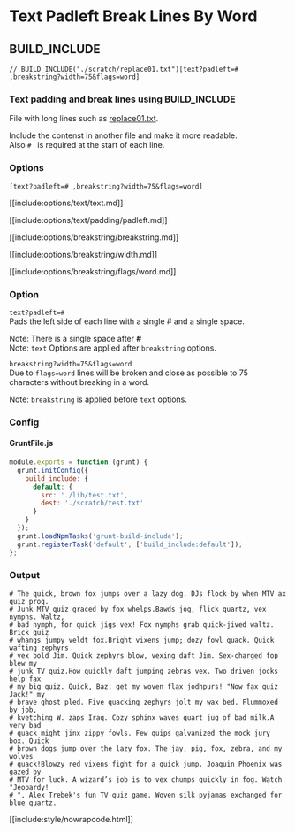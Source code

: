 # Text Padleft Break Lines By Word

## BUILD_INCLUDE

<div class="nowrapcode">

```text
// BUILD_INCLUDE("./scratch/replace01.txt")[text?padleft=# ,breakstring?width=75&flags=word]
```

</div>

### Text padding and break lines using BUILD_INCLUDE

File with long lines such as [replace01.txt](replacements/replace01.txt.html).

Include the contenst in another file and make it more readable.  
Also `# ` is required at the start of each line.

### Options

`[text?padleft=# ,breakstring?width=75&flags=word]`  

[[include:options/text/text.md]]

[[include:options/text/padding/padleft.md]]

[[include:options/breakstring/breakstring.md]]

[[include:options/breakstring/width.md]]

[[include:options/breakstring/flags/word.md]]

### Option

`text?padleft=# `  
Pads the left side of each line with a single # and a single space.

Note: There is a single space after **#**  
Note: `text` Options are applied after `breakstring` options.

`breakstring?width=75&flags=word`  
Due to `flags=word` lines will be broken and close as possible to 75 characters without breaking in a word.  

Note: `breakstring` is applied before `text` options.  

### Config

#### GruntFile.js

```js
module.exports = function (grunt) {
  grunt.initConfig({
    build_include: {
      default: {
        src: './lib/test.txt',
        dest: './scratch/test.txt'
      }
    }
  });
  grunt.loadNpmTasks('grunt-build-include');
  grunt.registerTask('default', ['build_include:default']);
};
```

### Output

<div class="nowrapcode">

```text
# The quick, brown fox jumps over a lazy dog. DJs flock by when MTV ax quiz prog.
# Junk MTV quiz graced by fox whelps.Bawds jog, flick quartz, vex nymphs. Waltz,
# bad nymph, for quick jigs vex! Fox nymphs grab quick-jived waltz. Brick quiz
# whangs jumpy veldt fox.Bright vixens jump; dozy fowl quack. Quick wafting zephyrs
# vex bold Jim. Quick zephyrs blow, vexing daft Jim. Sex-charged fop blew my
# junk TV quiz.How quickly daft jumping zebras vex. Two driven jocks help fax
# my big quiz. Quick, Baz, get my woven flax jodhpurs! "Now fax quiz Jack!" my
# brave ghost pled. Five quacking zephyrs jolt my wax bed. Flummoxed by job,
# kvetching W. zaps Iraq. Cozy sphinx waves quart jug of bad milk.A very bad
# quack might jinx zippy fowls. Few quips galvanized the mock jury box. Quick
# brown dogs jump over the lazy fox. The jay, pig, fox, zebra, and my wolves
# quack!Blowzy red vixens fight for a quick jump. Joaquin Phoenix was gazed by
# MTV for luck. A wizard’s job is to vex chumps quickly in fog. Watch "Jeopardy!
# ", Alex Trebek's fun TV quiz game. Woven silk pyjamas exchanged for blue quartz.
```

</div>

[[include:style/nowrapcode.html]]